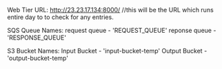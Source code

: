 


Web Tier URL: http://23.23.17.134:8000/ //this will be the URL which runs entire day to to check for any entries.


SQS Queue Names: request queue - 'REQUEST_QUEUE'
                 reponse queue - 'RESPONSE_QUEUE' 


S3 Bucket Names: Input Bucket - 'input-bucket-temp'
                 Output Bucket - 'output-bucket-temp'
